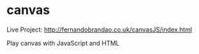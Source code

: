 # canvas

Live Project: http://fernandobrandao.co.uk/canvasJS/index.html


Play canvas with JavaScript and HTML
